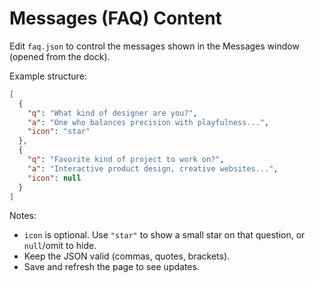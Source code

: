 # Messages (FAQ) Content

Edit `faq.json` to control the messages shown in the Messages window (opened from the dock).

Example structure:
```json
[
  {
    "q": "What kind of designer are you?",
    "a": "One who balances precision with playfulness...",
    "icon": "star"
  },
  {
    "q": "Favorite kind of project to work on?",
    "a": "Interactive product design, creative websites...",
    "icon": null
  }
]
```

Notes:
- `icon` is optional. Use `"star"` to show a small star on that question, or `null`/omit to hide.
- Keep the JSON valid (commas, quotes, brackets).
- Save and refresh the page to see updates.
